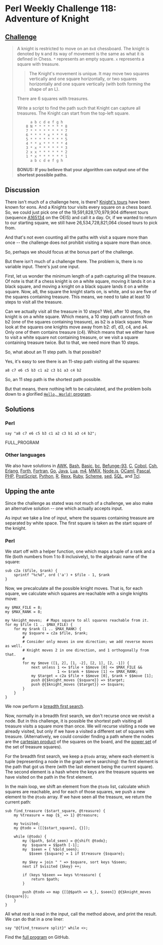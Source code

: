 # Perl Weekly Challenge 118: Adventure of Knight

## [Challenge](https://perlweeklychallenge.org/blog/perl-weekly-challenge-118/#TASK2)

> A knight is restricted to move on an `8x8` chessboard. The knight is
> denoted by `N` and its way of movement is the same as what it is
> defined in Chess. `*` represents an empty square. `x` represents a
> square with treasure.
>
> > The Knight's movement is unique. It may move two squares vertically
> > and one square horizontally, or two squares horizontally and one
> > square vertically (with both forming the shape of an L).
>
> There are 6 squares with treasures.
>
> Write a script to find the path such that Knight can capture all
> treasures. The Knight can start from the top-left square.
>
>
>           a b c d e f g h
>         8 N * * * * * * * 8
>         7 * * * * * * * * 7
>         6 * * * * x * * * 6
>         5 * * * * * * * * 5
>         4 * * x * * * * * 4
>         3 * x * * * * * * 3
>         2 x x * * * * * * 2
>         1 * x * * * * * * 1
>           a b c d e f g h
>
> **BONUS: If you believe that your algorithm can output one of the
> shortest possible paths.**

## Discussion

There isn't much of a challenge here, is there?
[Knight's tours](#wiki:Knight's_tour)
have been known for eons. And a Knights tour visits every square on a
chess board. So, we could just pick one of the 19,591,828,170,979,904
different tours (sequence [A165134](#oeis:A165134) on the OEIS)
and call it a day. Or, if we wanted to return to our
starting square, we still have 26,534,728,821,064 closed tours to pick from.

And that's not even counting all the paths with visit a square more than
once -- the challenge does not prohibit visiting a square more than once.

So, perhaps we should focus at the bonus part of the challenge.

But there isn't much of a challenge there. The problem is, there is no
variable input. There's just one input.

First, let us wonder the minimum length of a path capturing all 
the treasure. Of note is that if a chess knight is on a white
square, moving it lands it on a black square, and moving a knight
on a black square lands it on a white square. Now, a8, the square
the knight starts on, is white, and so are five of the squares 
containing treasure. This means, we need to take at least 10 steps 
to visit all the treasure.

Can we actually visit all the treasure in 10 steps? Well, after
10 steps, the knight is on a white square. Which means, a 10 step
path cannot finish on b2 (one of the squares containing treasure),
as b2 is a black square. Now look at the squares one knights move
away from b2: d1, d3, c4, and a4. Only one of them contains treasure
(c4). Which means that we either have to visit a white square not
containing treasure, or we visit a square containing treasure twice.
But to that, we need more than 10 steps.

So, what about an 11 step path. Is that possible?

Yes, it's easy to see there is an 11-step path visiting all the squares:
~~~~
a8 c7 e6 c5 b3 c1 a2 c3 b1 a3 c4 b2
~~~~

So, an 11 step path is the shortest path possible.

But that means, there nothing left to be calculated, and the problem boils down
to a glorified [`Hello, World!` program](#wiki:"Hello,_World!"_program).

## Solutions

### Perl

~~~~
say "a8 c7 e6 c5 b3 c1 a2 c3 b1 a3 c4 b2";
~~~~

FULL_PROGRAM

### Other languages

We also have solutions in [AWK](#github), [Bash](#github), [Basic](#github),
[bc](#github), [Befunge-93](#github), [C](#github), [Cobol](#github), 
[Csh](#github), [Erlang](#github), [Forth](#github), [Fortran](#github), 
[Go](#github), [Java](#github), [Lua](#github), [m4](#github),
[MMIX](#github), [Node.js](#github), [OCaml](#github), [Pascal](#github), 
[PHP](#github), [PostScript](#github), [Python](#github), [R](#github), 
[Rexx](#github), [Ruby](#github), [Scheme](#github), [sed](#github), 
[SQL](#github), and [Tcl](#github).

## Upping the ante

Since the challenge as stated was not much of a challenge, we also
make an alternative solution -- one which actually accepts input.

As input we take a line of input, where the squares containing
treasure are separated by white space. The first square is taken
as the start square of the knight.

### Perl

We start off with a helper function, one which maps a tuple of a
rank and a file (both numbers from 1 to 8 inclusively), to the
algebraic name of the square:
~~~~
sub c2a ($file, $rank) {
    sprintf "%c%d", ord ('a') + $file - 1, $rank
}
~~~~

Now, we precalculate all the possible knight moves. That is, for each
square, we calculate which squares are reachable with a single knights
move:
~~~~
my $MAX_FILE = 8;
my $MAX_RANK = 8;

my %knight_moves;  # Maps square to all squares reachable from it.
for my $file (1 .. $MAX_FILE) {
    for my $rank (1 .. $MAX_RANK) {
        my $square = c2a $file, $rank;
        #
        # Consider only moves in one direction; we add reverse moves as well.
        # Knight moves 2 in one direction, and 1 orthogonally from that.
        #
        for my $move ([1, 2], [1, -2], [2, 1], [2, -1]) {
            next unless 1 <= $file + $$move [0] <= $MAX_FILE &&
                        1 <= $rank + $$move [1] <= $MAX_RANK;
            my $target = c2a $file + $$move [0], $rank + $$move [1];
            push @{$knight_moves {$square}} => $target;
            push @{$knight_moves {$target}} => $square;
        }
    }
}
~~~~
We now perform a [breadth first search](#wiki:Breadth-first_search).

Now, normally in a breadth first search, we don't recurse once we
revisit a node. But in this challenge, it is possible the shortest
path visiting all treasure visits a square more than once. We will
recurse visiting a node we already visited, but only if we have a
visited a different set of squares with treasure. (Alternatively,
we could consider finding a path where the nodes are the 
[cartesian product](#wiki:Cartesian_product) of the squares on
the board, and the [power set](#wiki:power_set) of the set of
treasure squares).

For the breadth first search, we keep a `@todo` array, where each
element is tuple (representing a node in the graph we're searching):
the first element is the path that got us there (with the last
element being the current square). The second element is a hash
where the keys are the treasure squares we have visited on the path
in the first element.

In the main loop, we shift an element from the `@todo` list, calculate
which squares are reachable, and for each of those squares, we push
a new element to the `@todo` array. If we have seen all the treasure,
we return the current path:

~~~~
sub find_treasure ($start_square, @treasure) {
    my %treasure = map {$_ => 1} @treasure;

    my %visited;
    my @todo = ([[$start_square], {}]);

    while (@todo) {
        my ($path, $old_seen) = @{shift @todo};
        my  $square = $$path [-1];
        my  $seen = { %$old_seen};
           $$seen {$square} = 1 if $treasure {$square};
    
        my $key = join " " => $square, sort keys %$seen;
        next if $visited {$key} ++;
        
        if (keys %$seen == keys %treasure) {
            return $path;
        }   
            
        push @todo => map {[[@$path => $_], $seen]} @{$knight_moves {$square}};
    }
}
~~~~

All what rest is read in the input, call the method above, and
print the result. We can do that in a one liner:
~~~~
say "@{find_treasure split}" while <>;
~~~~

Find the [full program](https://github.com/Abigail/perlweeklychallenge-club/blob/master/challenge-118/abigail/perl/ch-2a.pl) on GitHub.
